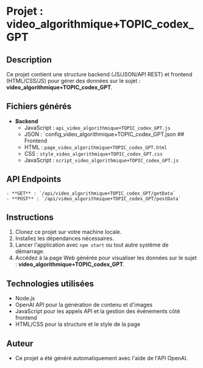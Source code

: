 
  # Projet : video_algorithmique+TOPIC_codex_GPT

  ## Description
  Ce projet contient une structure backend (JS/JSON/API REST) et frontend (HTML/CSS/JS) pour gérer des données sur le sujet : **video_algorithmique+TOPIC_codex_GPT**.

  ## Fichiers générés

  - **Backend**
    - JavaScript : `api_video_algorithmique+TOPIC_codex_GPT.js`
    - JSON : `config_video_algorithmique+TOPIC_codex_GPT.json  ## Frontend
    - HTML : `page_video_algorithmique+TOPIC_codex_GPT.html`
    - CSS : `style_video_algorithmique+TOPIC_codex_GPT.css`
    - JavaScript : `script_video_algorithmique+TOPIC_codex_GPT.js`
  
  ## API Endpoints
    - **GET** : `/api/video_algorithmique+TOPIC_codex_GPT/getData`
    - **POST** : `/api/video_algorithmique+TOPIC_codex_GPT/postData`
  
  ## Instructions
  1. Clonez ce projet sur votre machine locale.
  2. Installez les dépendances nécessaires.
  3. Lancer l'application avec `npm start` ou tout autre système de démarrage.
  4. Accédez à la page Web générée pour visualiser les données sur le sujet : **video_algorithmique+TOPIC_codex_GPT**.

  ## Technologies utilisées
  - Node.js
  - OpenAI API pour la génération de contenu et d'images
  - JavaScript pour les appels API et la gestion des événements côté frontend
  - HTML/CSS pour la structure et le style de la page

  ## Auteur
  - Ce projet a été généré automatiquement avec l'aide de l'API OpenAI.
  